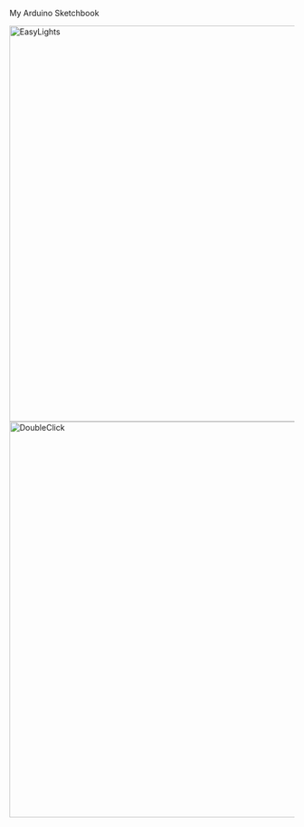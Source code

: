 My Arduino Sketchbook

<img src='https://hs-arduino.googlecode.com/svn/trunk/EasyLights/EasyLights.png' alt='EasyLights' width='700' />

<img src='https://hs-arduino.googlecode.com/svn/trunk/DoubleClick/DoubleClick_bb.png' alt='DoubleClick' width='700' />